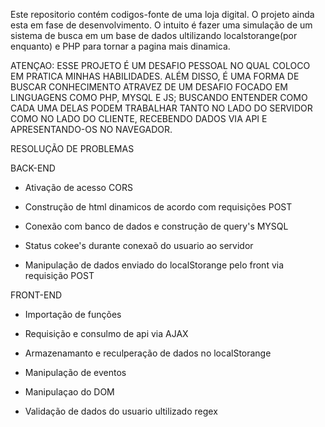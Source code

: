 Este repositorio contém codigos-fonte de uma loja digital. O projeto ainda esta em fase de desenvolvimento. O intuito é fazer uma simulação
de um sistema de busca em um base de dados ultilizando localstorange(por enquanto) e PHP para tornar a pagina mais dinamica.

ATENÇAO: ESSE PROJETO É UM DESAFIO PESSOAL NO QUAL COLOCO EM PRATICA MINHAS HABILIDADES. ALÉM DISSO, É UMA FORMA DE BUSCAR CONHECIMENTO ATRAVEZ DE UM DESAFIO FOCADO EM LINGUAGENS COMO PHP, MYSQL E JS; BUSCANDO ENTENDER COMO CADA UMA DELAS PODEM TRABALHAR TANTO NO LADO DO SERVIDOR COMO NO LADO DO CLIENTE, RECEBENDO DADOS VIA API E APRESENTANDO-OS NO NAVEGADOR.

RESOLUÇÃO DE PROBLEMAS

BACK-END

- Ativação de acesso CORS

- Construção de html dinamicos de acordo com requisições POST

- Conexão com banco de dados e construção de query's MYSQL

- Status cokee's durante conexaõ do usuario ao servidor

- Manipulação de dados enviado do localStorange pelo front via requisição POST


FRONT-END

- Importação de funções

- Requisição e consulmo de api via AJAX

- Armazenamanto e reculperação de dados no localStorange

- Manipulação de eventos

- Manipulaçao do DOM

- Validação de dados do usuario ultilizado regex
